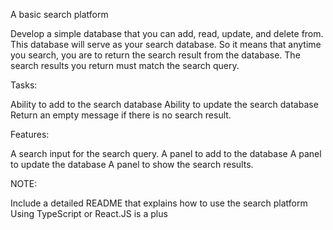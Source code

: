 A basic search platform

Develop a simple database that you can add, read, update, and delete from. This database will serve as your search database. So it means that anytime you search, you are to return the search result from the database. The search results you return must match the search query.

Tasks:

Ability to add to the search database
Ability to update the search database
Return an empty message if there is no search result.

Features:

A search input for the search query.
A panel to add to the database
A panel to update the database
A panel to show the search results.

NOTE:

Include a detailed README that explains how to use the search platform
Using TypeScript or React.JS is a plus

